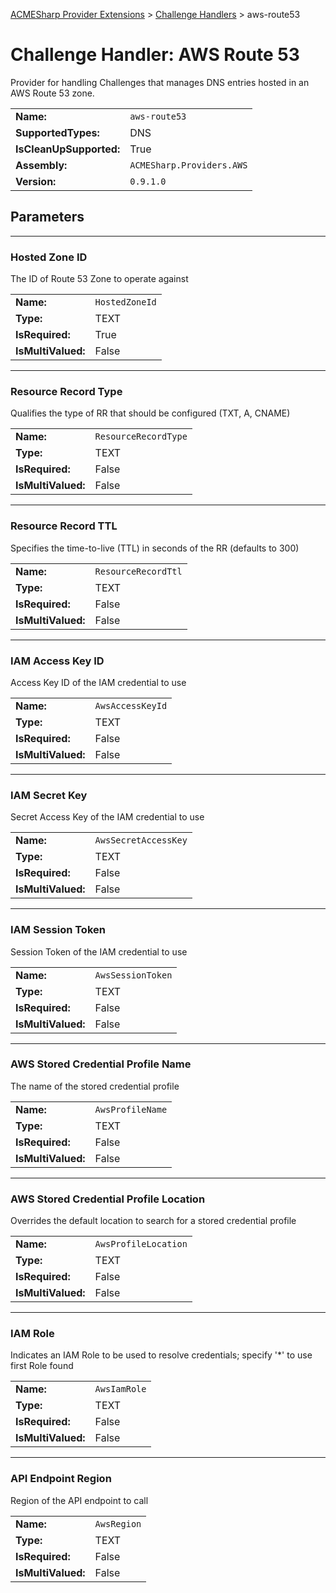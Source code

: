 ﻿[ACMESharp Provider Extensions](../) > [Challenge Handlers](./) > aws-route53

# Challenge Handler: AWS Route 53

Provider for handling Challenges that manages DNS entries hosted in an AWS Route 53 zone.

| | |
|-|-|
| **Name:** | `aws-route53`
| **SupportedTypes:** | DNS
| **IsCleanUpSupported:** | True
| **Assembly:** | `ACMESharp.Providers.AWS`
| **Version:** | `0.9.1.0`

## Parameters
---
### Hosted Zone ID

The ID of Route 53 Zone to operate against

| | |
|-|-|
| **Name:**          | `HostedZoneId`
| **Type:**          | TEXT
| **IsRequired:**    | True
| **IsMultiValued:** | False

---
### Resource Record Type

Qualifies the type of RR that should be configured (TXT, A, CNAME)

| | |
|-|-|
| **Name:**          | `ResourceRecordType`
| **Type:**          | TEXT
| **IsRequired:**    | False
| **IsMultiValued:** | False

---
### Resource Record TTL

Specifies the time-to-live (TTL) in seconds of the RR (defaults to 300)

| | |
|-|-|
| **Name:**          | `ResourceRecordTtl`
| **Type:**          | TEXT
| **IsRequired:**    | False
| **IsMultiValued:** | False

---
### IAM Access Key ID

Access Key ID of the IAM credential to use

| | |
|-|-|
| **Name:**          | `AwsAccessKeyId`
| **Type:**          | TEXT
| **IsRequired:**    | False
| **IsMultiValued:** | False

---
### IAM Secret Key

Secret Access Key of the IAM credential to use

| | |
|-|-|
| **Name:**          | `AwsSecretAccessKey`
| **Type:**          | TEXT
| **IsRequired:**    | False
| **IsMultiValued:** | False

---
### IAM Session Token

Session Token of the IAM credential to use

| | |
|-|-|
| **Name:**          | `AwsSessionToken`
| **Type:**          | TEXT
| **IsRequired:**    | False
| **IsMultiValued:** | False

---
### AWS Stored Credential Profile Name

The name of the stored credential profile

| | |
|-|-|
| **Name:**          | `AwsProfileName`
| **Type:**          | TEXT
| **IsRequired:**    | False
| **IsMultiValued:** | False

---
### AWS Stored Credential Profile Location

Overrides the default location to search for a stored credential profile

| | |
|-|-|
| **Name:**          | `AwsProfileLocation`
| **Type:**          | TEXT
| **IsRequired:**    | False
| **IsMultiValued:** | False

---
### IAM Role

Indicates an IAM Role to be used to resolve credentials; specify '*' to use first Role found

| | |
|-|-|
| **Name:**          | `AwsIamRole`
| **Type:**          | TEXT
| **IsRequired:**    | False
| **IsMultiValued:** | False

---
### API Endpoint Region

Region of the API endpoint to call

| | |
|-|-|
| **Name:**          | `AwsRegion`
| **Type:**          | TEXT
| **IsRequired:**    | False
| **IsMultiValued:** | False

